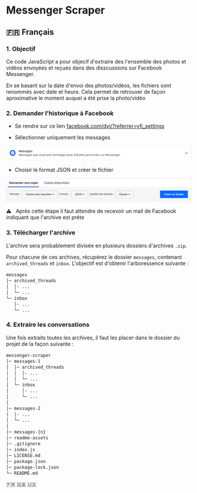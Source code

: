 # Messenger Scraper

## :fr: Français

### 1. Objectif
Ce code JavaScript a pour objecif d'extraire des l'ensemble des photos et vidéos envoyées et reçues dans des disscussions sur Facebook Messenger.

En se basant sur la date d'envoi des photos/vidéos, les fichiers sont renommés avec date et heure. Cela permet de retrouver de façon aproximative le moment auquel a été prise la photo/vidéo

### 2. Demander l'historique à Facebook

- Se rendre sur ce lien [facebook.com/dyi/?referrer=yfi_settings](https://www.facebook.com/dyi/?referrer=yfi_settings)

- Sélectionner uniquement les messages

![Selectionner "Messages"](readme-assets/fr/selecting-messages.png)

- Choisir le format JSON et créer le fichier

![Créer la copie](readme-assets/fr/creating-copy.png)

:warning:   Après cette étape il faut attendre de recevoir un  mail de Facebook indiquant que l'archive est prête

### 3. Télécharger l'archive

L'archive sera probablement divisée en plusieurs dossiers d'archives `.zip`.

Pour chacune de ces archives, récupérez le dossier `messages`, contenant `archived_threads` et `inbox`. L'objectif est d'obtenir l'arboressence suivante :

```
messages
│─ archived_threads
│  │- ...
│  └─ ... 
└─ inbox   
   │- ...
   └─ ... 
```

### 4. Extraire les conversations

Une fois extraits toutes les archives, il faut les placer dans le dossier du projet de la façon suivante :

```
messenger-scraper
│─ messages-1
│  │─ archived_threads
│  │  │- ...
│  │  └─ ... 
│  └─ inbox   
│     │- ...
│     └─ ... 
│
│─ messages-2
|  │- ...
│  └─ ...
│
│─ messages-{n}
│─ readme-assets
│─ .gitignore
│─ index.js
│─ LICENSE.md
│─ package.json
│─ package-lock.json
└─ README.md
```

:fr: :uk: :us:
